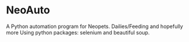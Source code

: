 # NeoAuto
A Python automation program for Neopets. Dailies/Feeding and hopefully more
Using python packages: selenium and beautiful soup.

